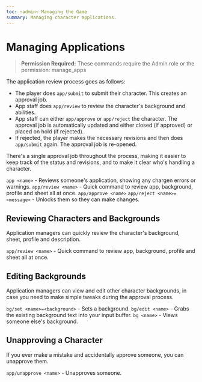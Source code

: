 ```yaml
---
toc: ~admin~ Managing the Game
summary: Managing character applications.
---
```

# Managing Applications

> **Permission Required:** These commands require the Admin role or the permission: manage\_apps

The application review process goes as follows:

* The player does `app/submit` to submit their character.  This creates an approval job.
* App staff does `app/review` to review the character's background and abilities.
* App staff can either `app/approve` or `app/reject` the character.  The approval job is automatically updated and either closed (if approved) or placed on hold (if rejected).
* If rejected, the player makes the necessary revisions and then does `app/submit` again.  The approval job is re-opened.

There's a single approval job throughout the process, making it easier to keep track of the status and revisions, and to make it clear who's handling a character.

`app <name>` - Reviews someone's application, showing any chargen errors or warnings.
`app/review <name>` - Quick command to review app, background, profile and sheet all at once.
`app/approve <name>`
`app/reject <name>=<message>` - Unlocks them so they can make changes.

## Reviewing Characters and Backgrounds

Application managers can quickly review the character's background, sheet, profile and description.

`app/review <name>` - Quick command to review app, background, profile and sheet all at once.

## Editing Backgrounds

Application managers can view and edit other character backgrounds, in case you need to make simple tweaks during the approval process.

`bg/set <name>=<background>` - Sets a background.
`bg/edit <name>` - Grabs the existing background text into your input buffer.
`bg <name>` - Views someone else's background.

## Unapproving a Character

If you ever make a mistake and accidentally approve someone, you can unapprove them.

`app/unapprove <name>` - Unapproves someone.

